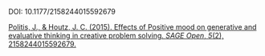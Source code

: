 
DOI: 10.1177/2158244015592679

[Politis, J., & Houtz, J. C. (2015). Effects of Positive mood on generative and evaluative thinking in creative problem solving. _SAGE Open_, _5_(2), 2158244015592679.](https://journals.sagepub.com/doi/pdf/10.1177/2158244015592679)